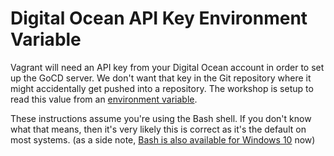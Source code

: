 # Digital Ocean API Key Environment Variable

Vagrant will need an API key from your Digital Ocean account in order to set up the GoCD server. We don't want that key in the Git repository where it might accidentally get pushed into a repository. The workshop is setup to read this value from an [environment variable](https://en.wikipedia.org/wiki/Environment_variable).

These instructions assume you're using the Bash shell. If you don't know what that means, then it's very likely this is correct as it's the default on most systems. (as a side note, [Bash is also available for Windows 10](https://msdn.microsoft.com/en-us/commandline/wsl/about) now)
